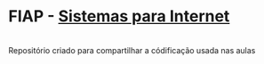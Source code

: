 # FIAP - [Sistemas para Internet](https://www.fiap.com.br/graduacao/tecnologo/sistemas-para-internet/)
<br>
Repositório criado para compartilhar a códificação usada nas aulas
